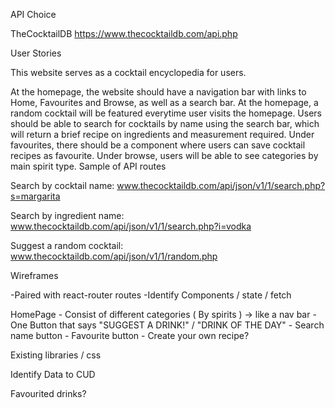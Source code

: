 API Choice

TheCocktailDB https://www.thecocktaildb.com/api.php

User Stories

This website serves as a cocktail encyclopedia for users.

At the homepage, the website should have a navigation bar with links to Home, Favourites and Browse, as well as a search bar.
At the homepage, a random cocktail will be featured everytime user visits the homepage.
Users should be able to search for cocktails by name using the search bar, which will return a brief recipe on ingredients and measurement required.
Under favourites, there should be a component where users can save cocktail recipes as favourite.
Under browse, users will be able to see categories by main spirit type.
Sample of API routes

Search by cocktail name: www.thecocktaildb.com/api/json/v1/1/search.php?s=margarita

Search by ingredient name: www.thecocktaildb.com/api/json/v1/1/search.php?i=vodka

Suggest a random cocktail: www.thecocktaildb.com/api/json/v1/1/random.php

Wireframes

-Paired with react-router routes -Identify Components / state / fetch

HomePage - Consist of different categories ( By spirits ) -> like a nav bar - One Button that says "SUGGEST A DRINK!" / "DRINK OF THE DAY" - Search name button - Favourite button - Create your own recipe?

Existing libraries / css

Identify Data to CUD

Favourited drinks?
